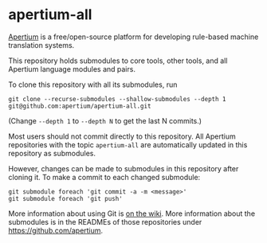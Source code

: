 # apertium-all

[Apertium][1] is a free/open-source platform for developing rule-based machine
translation systems.

This repository holds submodules to core tools, other tools, and all Apertium
language modules and pairs.

To clone this repository with all its submodules, run

    git clone --recurse-submodules --shallow-submodules --depth 1 git@github.com:apertium/apertium-all.git

(Change `--depth 1` to `--depth N` to get the last N commits.)

Most users should not commit directly to this repository. All Apertium
repositories with the topic `apertium-all` are automatically updated in this
repository as submodules.

However, changes can be made to submodules in this repository after cloning it.
To make a commit to each changed submodule:

    git submodule foreach 'git commit -a -m <message>'
    git submodule foreach 'git push'

More information about using Git is [on the wiki][2]. More information about the
submodules is in the READMEs of those repositories under https://github.com/apertium.

[1]: http://wiki.apertium.org/
[2]: http://wiki.apertium.org/wiki/Using_Git

